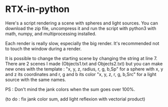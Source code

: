 # RTX-in-python
Here's a script rendering a scene with spheres and light sources.
You can download the zip file, uncompress it and run the script with python3 with math, numpy, and multiprocessing installed.

Each render is really slow, especially the big render. It's recommended not to touch the window during a render.

It is possible to change the starting scene by changing the string at line 7.
There are 2 scenes I made (Objects1.txt and Objects2.txt) but you can make new ones with the template :
"x, y, z, radius, r, g, b,Sp" for a sphere with x, y and z its coordinates and r, g and b its color
"x, y, z, r, g, b,Src" for a light source with the same names.

PS : Don't mind the jank colors when the sum goes over 100%.

(to do : fix jank color sum, add light reflexion with vectorial product)
